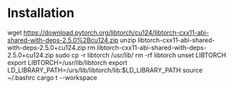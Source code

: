 # Installation
wget https://download.pytorch.org/libtorch/cu124/libtorch-cxx11-abi-shared-with-deps-2.5.0%2Bcu124.zip
unzip libtorch-cxx11-abi-shared-with-deps-2.5.0+cu124.zip
rm libtorch-cxx11-abi-shared-with-deps-2.5.0+cu124.zip
sudo cp -r libtorch /usr/lib/
rm -rf libtorch
unset LIBTORCH
export LIBTORCH=/usr/lib/libtorch
export LD_LIBRARY_PATH=/urs/lib/libtorch/lib:$LD_LIBRARY_PATH
source ~/.bashrc
cargo t --workspace
